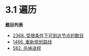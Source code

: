 # 3.1 遍历

**题目列表**

- [2368. 受限条件下可到达节点的数目](https://leetcode.cn/problems/reachable-nodes-with-restrictions/description/)
- [1466. 重新规划路线](https://leetcode.cn/problems/reorder-routes-to-make-all-paths-lead-to-the-city-zero/description/)
- [582. 杀掉进程](https://leetcode.cn/problems/reorder-routes-to-make-all-paths-lead-to-the-city-zero/description/)
